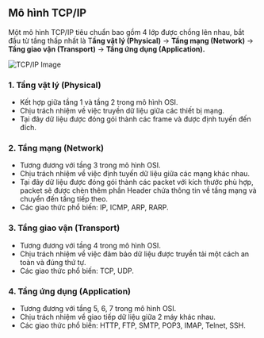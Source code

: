 ## Mô hình TCP/IP

Một mô hình TCP/IP tiêu chuẩn bao gồm 4 lớp được chồng lên nhau, bắt đầu từ tầng thấp nhất là T**ầng vật lý (Physical)** → **Tầng mạng (Network)** → **Tầng giao vận (Transport)** → **Tầng ứng dụng (Application).**

![TCP/IP Image](https://www.totolink.vn/public/uploads/img_article/mohinhtcpiplagichucnangcuacactangtrongmohinhtcpip2.png)

### 1. Tầng vật lý (Physical)

- Kết hợp giữa tầng 1 và tầng 2 trong mô hình OSI.
- Chịu trách nhiệm về việc truyền dữ liệu giữa các thiết bị mạng.
- Tại đây dữ liệu được đóng gói thành các frame và được định tuyến đến đích.

### 2. Tầng mạng (Network)

- Tương đương với tầng 3 trong mô hình OSI.
- Chịu trách nhiệm về việc định tuyến dữ liệu giữa các mạng khác nhau.
- Tại đây dữ liệu được đóng gói thành các packet với kích thước phù hợp, packet sẽ được chèn thêm phần Header chứa thông tin về tầng mạng và chuyển đến tầng tiếp theo.
- Các giao thức phổ biến: IP, ICMP, ARP, RARP.

### 3. Tầng giao vận (Transport)

- Tương đương với tầng 4 trong mô hình OSI.
- Chịu trách nhiệm về việc đảm bảo dữ liệu được truyền tải một cách an toàn và đúng thứ tự.
- Các giao thức phổ biến: TCP, UDP.

### 4. Tầng ứng dụng (Application)

- Tương đương với tầng 5, 6, 7 trong mô hình OSI.
- Chịu trách nhiệm về giao tiếp dữ liệu giữa 2 máy khác nhau.
- Các giao thức phổ biến: HTTP, FTP, SMTP, POP3, IMAP, Telnet, SSH.
